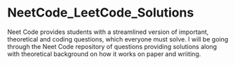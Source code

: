 # NeetCode_LeetCode_Solutions
Neet Code provides students with a streamlined version of important, theoretical and coding questions, which everyone must solve. I will be going through the Neet Code repository of questions providing solutions along with theoretical background on how it works on paper and wriiting. 
